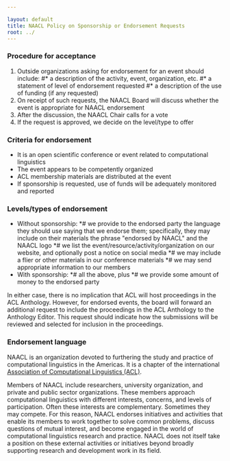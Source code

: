 ```yaml
---

layout: default
title: NAACL Policy on Sponsorship or Endorsement Requests
root: ../
---
```


### Procedure for acceptance

1.  Outside organizations asking for endorsement for an event should include:
    \#\* a description of the activity, event, organization, etc.
    \#\* a statement of level of endorsement requested
    \#\* a description of the use of funding (if any requested)
2.  On receipt of such requests, the NAACL Board will discuss whether the event is appropriate for NAACL endorsement
3.  After the discussion, the NAACL Chair calls for a vote
4.  If the request is approved, we decide on the level/type to offer

### Criteria for endorsement

-   It is an open scientific conference or event related to computational linguistics
-   The event appears to be competently organized
-   ACL membership materials are distributed at the event
-   If sponsorship is requested, use of funds will be adequately monitored and reported

### Levels/types of endorsement

-   Without sponsorship:
    \*\# we provide to the endorsed party the language they should use saying that we endorse them;
    specifically, they may include on their materials the phrase "endorsed by NAACL" and the
    NAACL logo
    \*\# we list the event/resource/activity/organization on our website, and optionally post a notice on social media
    \*\# we may include a flier or other materials in our conference materials
    \*\# we may send appropriate information to our members
-   With sponsorship:
    \*\# all the above, plus
    \*\# we provide some amount of money to the endorsed party

In either case, there is no implication that ACL will host proceedings in the ACL Anthology. However, for endorsed events, the board will forward an additional request to include the proceedings in the ACL Anthology to the Anthology Editor. This request should indicate how the submissions will be reviewed and selected for inclusion in the proceedings.

### Endorsement language

NAACL is an organization devoted to furthering the study and practice of computational linguistics in the Americas. It is a chapter of the international [Association of Computational Linguistics (ACL)](http://www.aclweb.org).

Members of NAACL include researchers, university organization, and private and public sector organizations. These members approach computational linguistics with different interests, concerns, and levels of participation. Often these interests are complementary. Sometimes they may compete. For this reason, NAACL endorses initiatives and activities that enable its members to work together to solve common problems, discuss questions of mutual interest, and become engaged in the world of computational linguistics research and practice. NAACL does not itself take a position on these external activities or initiatives beyond broadly supporting research and development work in its field.
